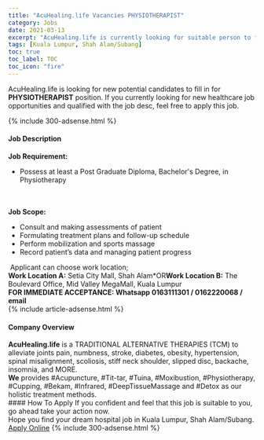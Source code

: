 ```yaml
---
title: "AcuHealing.life Vacancies PHYSIOTHERAPIST" 
category: Jobs 
date: 2021-03-13 
excerpt: "AcuHealing.life is currently looking for suitable person to fill in the PHYSIOTHERAPIST which positioned at Kuala Lumpur, Shah Alam/Subang" 
tags: [Kuala Lumpur, Shah Alam/Subang] 
toc: true 
toc_label: TOC 
toc_icon: "fire" 
--- 
```


<p>AcuHealing.life is looking for new potential candidates to fill in for <b>PHYSIOTHERAPIST</b> position. If you currently looking for new healthcare job opportunities and qualified with the job desc, feel free to apply this job.
</p>{% include 300-adsense.html %} 
<div><div><h4>Job Description</h4></div><div><div><span><div><div><strong>Job Requirement:</strong><ul><li>Possess at least a Post Graduate Diploma, Bachelor's Degree, in Physiotherapy</li></ul><br><br><strong>Job Scope:</strong><ul><li>Consult and making assessments of patient</li><li>Formulating treatment plans and follow-up schedule</li><li>Perform mobilization and sports massage</li><li>Record patient&#8217;s data and managing patient progress</li></ul>&#160;Applicant can choose work location;<br><strong>Work Location A:</strong> Setia City Mall, Shah Alam*OR<strong>Work Location B:</strong> The Boulevard Office, Mid Valley MegaMall, Kuala Lumpur<br><strong>FOR IMMEDIATE ACCEPTANCE: Whatsapp 0163111301 / 0162220068 / email</strong></div></div></span></div></div></div> 
{% include article-adsense.html %} 
<div><div><h4>Company Overview</h4></div><div><div><span><div><div>
<div>
<div><strong>AcuHealing.life</strong> is a TRADITIONAL ALTERNATIVE THERAPIES (TCM) to alleviate joints pain, numbness, stroke, diabetes, obesity, hypertension, spinal misalignment, scoliosis, stiff neck shoulder, slipped disc, backache, insomnia, and MORE.</div>
<div><strong>We</strong> provides #Acupuncture, #Tit-tar, #Tuina, #Moxibustion, #Physiotherapy, #Cupping, #Bekam, #Infrared, #DeepTissueMassage and #Detox as our holistic treatment methods.</div>
</div>
</div></div></span></div></div></div> 
#### How To Apply 
If you confident and feel that this job is suitable to you, go ahead take your action now. <br/> 
Hope you find your dream hospital job in Kuala Lumpur, Shah Alam/Subang. <br/> 
<a href="https://www.jobstreet.com.my/en/job/physiotherapist-4504142?jobId=jobstreet-my-job-4504142" class="btn btn--warning" target="_blank" rel="nofollow noopenner">Apply Online</a> 
{% include 300-adsense.html %} 